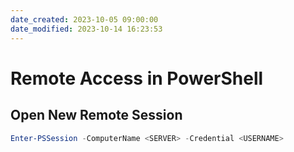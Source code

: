 ```yaml
---
date_created: 2023-10-05 09:00:00
date_modified: 2023-10-14 16:23:53
---
```

# Remote Access in PowerShell

## Open New Remote Session

```powershell
Enter-PSSession -ComputerName <SERVER> -Credential <USERNAME>
```
